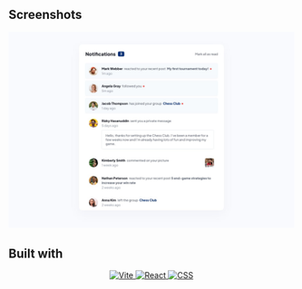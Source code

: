 ## Screenshots

![Challenge finished](src/assets/desktop-design.jpg)

## Built with

<div align='center'>
    <a href='https://vitejs.dev/'>
        <img src='https://skillicons.dev/icons?i=vite' alt='Vite' />
    </a>
    <a href='https://reactjs.org/'>
        <img src='https://skillicons.dev/icons?i=react' alt='React' />
    </a>
    <a href='https://sass-lang.com/'>
        <img src='https://skillicons.dev/icons?i=css' alt='CSS' />
    </a>
</p>
